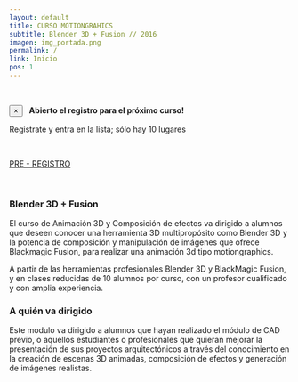 ```yaml
---
layout: default
title: CURSO MOTIONGRAHICS
subtitle: Blender 3D + Fusion // 2016
imagen: img_portada.png
permalink: /
link: Inicio
pos: 1
---
```


&nbsp;

<div class="alert alert-success alert-dismissible text-center">
<button type="button" class="close" data-dismiss="alert" aria-label="Close"><span aria-hidden="true">&times;</span></button>
&nbsp;
<strong>Abierto el registro para el próximo curso!</strong>
<p>Registrate y entra en la lista; sólo hay 10 lugares</p>
&nbsp;
<P><a class="btn btn-default" href="#" role="button">PRE - REGISTRO</a></P>
</div>

&nbsp;

### Blender 3D + Fusion

El curso de Animación 3D y Composición de efectos va dirigido a alumnos que deseen conocer una herramienta 3D multipropósito como Blender 3D y la potencia de composición y manipulación de imágenes que ofrece Blackmagic Fusion, para realizar una animación 3d tipo motiongraphics.

A partir de las herramientas profesionales Blender 3D y BlackMagic Fusion, y en clases reducidas de 10 alumnos por curso, con un profesor cualificado y con amplia experiencia.

### A quién va dirigido

Este modulo va dirigido a alumnos que hayan realizado el módulo de CAD previo, o aquellos estudiantes o profesionales que quieran mejorar la presentación de sus proyectos arquitectónicos a través del conocimiento en la creación de escenas 3D animadas, composición de efectos y generación de imágenes realistas.
